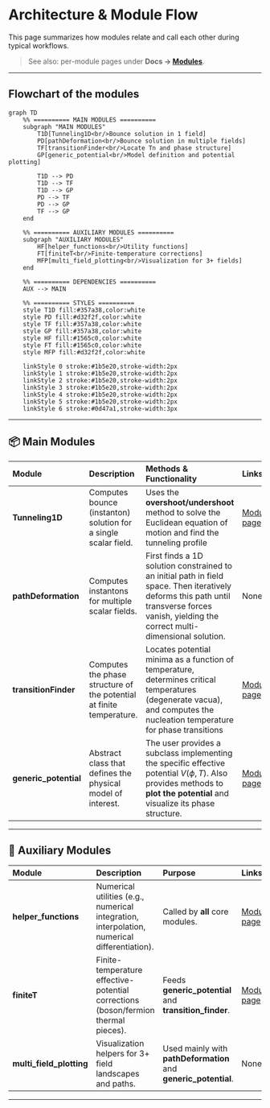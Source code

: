 # Architecture & Module Flow
This page summarizes how modules relate and call each other during typical workflows.

> See also: per-module pages under **Docs → [Modules](modules)**.

---
## Flowchart of the modules

```mermaid
graph TD
    %% ========== MAIN MODULES ==========
    subgraph "MAIN MODULES"
        T1D[Tunneling1D<br/>Bounce solution in 1 field]
        PD[pathDeformation<br/>Bounce solution in multiple fields]
        TF[transitionFinder<br/>Locate Tn and phase structure]
        GP[generic_potential<br/>Model definition and potential plotting]
        
        T1D --> PD
        T1D --> TF
        T1D --> GP
        PD --> TF
        PD --> GP
        TF --> GP
    end

    %% ========== AUXILIARY MODULES ==========
    subgraph "AUXILIARY MODULES"
        HF[helper_functions<br/>Utility functions]
        FT[finiteT<br/>Finite-temperature corrections]
        MFP[multi_field_plotting<br/>Visualization for 3+ fields]
    end

    %% ========== DEPENDENCIES ==========
    AUX --> MAIN
    
    %% ========== STYLES ==========
    style T1D fill:#357a38,color:white
    style PD fill:#d32f2f,color:white
    style TF fill:#357a38,color:white
    style GP fill:#357a38,color:white
    style HF fill:#1565c0,color:white
    style FT fill:#1565c0,color:white
    style MFP fill:#d32f2f,color:white
    
    linkStyle 0 stroke:#1b5e20,stroke-width:2px
    linkStyle 1 stroke:#1b5e20,stroke-width:2px
    linkStyle 2 stroke:#1b5e20,stroke-width:2px
    linkStyle 3 stroke:#1b5e20,stroke-width:2px
    linkStyle 4 stroke:#1b5e20,stroke-width:2px
    linkStyle 5 stroke:#1b5e20,stroke-width:2px
    linkStyle 6 stroke:#0d47a1,stroke-width:3px
```

---

## 📦 Main Modules
| Module                 | Description                                   | Methods & Functionality                                                                            | Links                                                                                     |
| :--------------------- | :-------------------------------------------- | :---------------------------------------------------------------------------------------------------- | :---------------------------------------------------------------------------------------- |
| **Tunneling1D**        | Computes bounce (instanton) solution for a single scalar field. | Uses the **overshoot/undershoot** method to solve the Euclidean equation of motion and find the tunneling profile               | [Module page](modules/tunneling1D/tunneling1D.md)                                                     |
| **pathDeformation**    | Computes instantons for multiple scalar fields.  | First finds a 1D solution constrained to an initial path in field space. Then iteratively deforms this path until transverse forces vanish, yielding the correct multi-dimensional solution.                    | None |
| **transitionFinder** | Computes the phase structure of the potential at finite temperature. |Locates potential minima as a function of temperature, determines critical temperatures (degenerate vacua), and computes the nucleation temperature for phase transitions | [Module page](modules/transitionFinder/transitionFinder.md)                                               |
| **generic\_potential** | Abstract class that defines the physical model of interest.       | The user provides a subclass implementing the specific effective potential $V(\phi, T)$. Also provides methods to **plot the potential** and visualize its phase structure.   | [Module page](modules/generic_potential/generic_potential.md)                                               |


---
## 🔧 Auxiliary Modules
| Module                     | Description                                                                         | Purpose                                               | Links                                   |
| :------------------------- | :---------------------------------------------------------------------------------- | :--------------------------------------------------------------- |:----------------------------------------|
| **helper\_functions**      | Numerical utilities (e.g., numerical integration, interpolation, numerical differentiation). | Called by **all** core modules.                                  | [Module page](modules/helper_functions) |
| **finiteT**                | Finite-temperature effective-potential corrections (boson/fermion thermal pieces).  | Feeds **generic\_potential** and **transition\_finder**.         | [Module page](modules/finiteT)          |
| **multi\_field\_plotting** | Visualization helpers for 3+ field landscapes and paths.                            | Used mainly with **pathDeformation** and **generic\_potential**. | None                      |
                               
---
